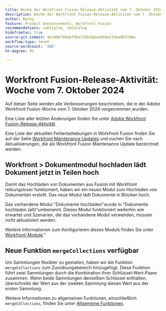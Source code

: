 ```yaml
---
title: Woche der Workfront Fusion-Release-Aktivität vom 7. Oktober 2024
description: Woche der Workfront Fusion-Release-Aktivität vom 7. Oktober 2024
author: Becky
feature: Product Announcements, Workfront Fusion
recommendations: noDisplay, noCatalog
hidefromtoc: true
source-git-commit: 9ec80d789e6fd9a729b38dadd99e219ea9637d0a
workflow-type: tm+mt
source-wordcount: '205'
ht-degree: 0%

---
```


# Workfront Fusion-Release-Aktivität: Woche vom 7. Oktober 2024

Auf dieser Seite werden alle Verbesserungen beschrieben, die in der Adobe Workfront Fusion-Woche vom 7. Oktober 2024 vorgenommen wurden.

Eine Liste aller letzten Änderungen finden Sie unter [Adobe Workfront Fusion-Release-Aktivität](../../../product-announcements/product-releases/fusion-release-activity/fusion-release-activity.md).

Eine Liste der aktuellen Fehlerbehebungen in Workfront Fusion finden Sie auf der Seite [Workfront Maintenance Updates](https://experienceleague.adobe.com/docs/workfront-known-issues/releases/current-updates.html) und suchen Sie nach Aktualisierungen, die als Workfront Fusion Maintenance Update bezeichnet werden.

## Workfront > Dokumentmodul hochladen lädt Dokument jetzt in Teilen hoch

Damit das Hochladen von Dokumenten aus Fusion mit Workfront reibungsloser funktioniert, haben wir ein neues Modul zum Hochladen von Dokumenten erstellt. Das neue Modul lädt Dokumente in Blöcken hoch.

Das vorhandene Modul &quot;Dokumente hochladen&quot;wurde in &quot;Dokumente hochladen (alt)&quot;umbenannt. Dieses Modul funktioniert weiterhin wie erwartet und Szenarien, die das vorhandene Modul verwenden, müssen nicht aktualisiert werden.

Weitere Informationen zum Konfigurieren dieses Moduls finden Sie unter [Workfront-Module](/help/quicksilver/workfront-fusion/apps-and-their-modules/workfront-modules.md#actions).&quot;

## Neue Funktion `mergeCollections` verfügbar

Um Sammlungen flexibler zu gestalten, haben wir die Funktion `mergeCollections` zum Zuordnungsbereich hinzugefügt. Diese Funktion führt zwei Sammlungen durch die Kombination ihrer Schlüssel-Wert-Paare zusammen. Wenn beide Sammlungen denselben Schlüssel enthalten, überschreibt der Wert aus der zweiten Sammlung diesen Wert aus der ersten Sammlung.

Weitere Informationen zu allgemeinen Funktionen, einschließlich `mergeCollections`, finden Sie unter [Allgemeine Funktionen](/help/quicksilver/workfront-fusion/functions/general-functions.md).
